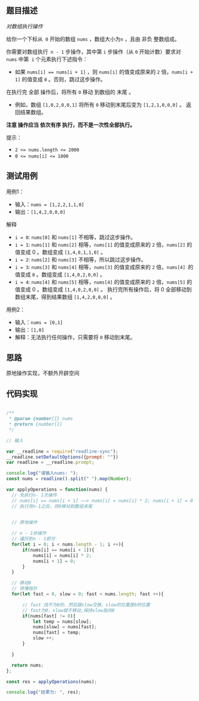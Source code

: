 ## 题目描述
_对数组执行操作_

给你一个下标从` 0` 开始的数组 `nums` ，数组大小为`n` ，且由 非负 整数组成。  

你需要对数组执行` n - 1` 步操作，其中第 `i` 步操作（从 `0` 开始计数）要求对` nums` 中第` i` 个元素执行下述指令：  

- 如果 `nums[i] == nums[i + 1]` ，则 `nums[i]` 的值变成原来的 `2` 倍，`nums[i + 1]` 的值变成 `0` 。否则，跳过这步操作。  

在执行完 全部 操作后，将所有 `0` 移动 到数组的 末尾 。  

- 例如，数组 `[1,0,2,0,0,1]` 将所有 `0` 移动到末尾后变为 `[1,2,1,0,0,0]` 。
返回结果数组。

**注意 操作应当 依次有序 执行，而不是一次性全部执行。**

提示：

- `2 <= nums.length <= 2000`
- `0 <= nums[i] <= 1000`


##  测试用例
用例1：  
- 输入：`nums = [1,2,2,1,1,0]`
- 输出：`[1,4,2,0,0,0]`

解释  

- `i = 0`: `nums[0]` 和 `nums[1]` 不相等，跳过这步操作。
- `i = 1`: `nums[1]` 和 `nums[2]` 相等，`nums[1]` 的值变成原来的 `2` 倍，`nums[2]` 的值变成 0 。数组变成 `[1,4,0,1,1,0]` 。
- `i = 2`: `nums[2]` 和 `nums[3]` 不相等，所以跳过这步操作。
- `i = 3`: `nums[3]` 和 `nums[4]` 相等，`nums[3]` 的值变成原来的 `2` 倍，`nums[4] `的值变成 `0` 。数组变成 `[1,4,0,2,0,0]` 。
- `i = 4`: `nums[4]` 和 `nums[5]` 相等，`nums[4]` 的值变成原来的 `2` 倍，`nums[5]` 的值变成 0 。数组变成 `[1,4,0,2,0,0]` 。
执行完所有操作后，将 0 全部移动到数组末尾，得到结果数组 `[1,4,2,0,0,0]` 。

用例2：  

- 输入：`nums = [0,1]`
- 输出：`[1,0]`
- 解释：无法执行任何操作，只需要将 `0` 移动到末尾。

## 思路
原地操作实现，不额外开辟空间


## 代码实现

```javascript

/**
 * @param {number[]} nums
 * @return {number[]}
 */

// 输入

var __readline = require("readline-sync");
__readline.setDefaultOptions({prompt: ""})
var readline = __readline.prompt;

console.log("请输入nums: ");
const nums = readline().split(" ").map(Number);

var applyOperations = function(nums) {
  // 先执行n- 1次操作
  // nums[i] == nums[i + 1] ——> nums[i] = nums[i] * 2; nums[i + 1] = 0
  // 执行完n-1之后，将0移动到数组末尾
  

  // 原地操作

  // n - 1歩操作
  // 遍历到n - 1即可
  for(let i = 0; i < nums.length - 1; i ++){
      if(nums[i] == nums[i + 1]){
          nums[i] = nums[i] * 2;
          nums[i + 1] = 0;
      }
  }

  // 移动0
  // 快慢指针
  for(let fast = 0, slow = 0; fast < nums.length; fast ++){

      // fast 找不为0的，然后跟slow交换，slow的位置是0的位置
      // fast为0，slow就不移动,保持slow指向0
      if(nums[fast] != 0){
          let temp = nums[slow];
          nums[slow] = nums[fast];
          nums[fast] = temp;
          slow ++;
      }

  }

  return nums;
};

const res = applyOperations(nums);

console.log("结果为: ", res);


```
